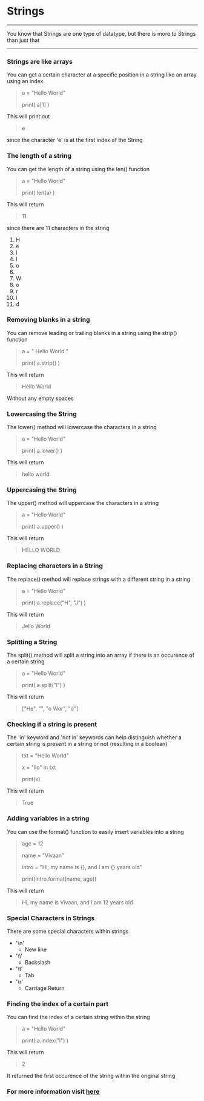 # Strings

---

You know that Strings are one type of datatype, but there is more to Strings than just that

---

### Strings are like arrays

You can get a certain character at a specific position in a string like an array using an index.

> a = "Hello World"
>
> print( a[1] )

This will print out

> e

since the character 'e' is at the first index of the String

### The length of a string

You can get the length of a string using the len() function

> a = "Hello World"
>
> print( len(a) )

This will return

> 11

since there are 11 characters in the string

1. H
2. e
3. l
4. l
5. o
6.
7. W
8. o
9. r
10. l
11. d

### Removing blanks in a string

You can remove leading or trailing blanks in a string using the strip() function

> a = " Hello World "
>
> print( a.strip() )

This will return

> Hello World

Without any empty spaces

### Lowercasing the String

The lower() method will lowercase the characters in a string

> a = "Hello World"
>
> print( a.lower() )

This will return

> hello world

### Uppercasing the String

The upper() method will uppercase the characters in a string

> a = "Hello World"
>
> print( a.upper() )

This will return

> HELLO WORLD

### Replacing characters in a String

The replace() method will replace strings with a different string in a string

> a = "Hello World"
>
> print( a.replace("H", "J") )

This will return

> Jello World

### Splitting a String

The split() method will split a string into an array if there is an occurence of a certain string

> a = "Hello World"
>
> print( a.split("l") )

This will return

> ["He", "", "o Wor", "d"]

### Checking if a string is present

The 'in' keyword and 'not in' keywords can help distinguish whether a certain string is present in a string or not (resulting in a boolean)

> txt = "Hello World"
>
> x = "llo" in txt
>
> print(x)

This will return

> True

### Adding variables in a string

You can use the format() function to easily insert variables into a string

> age = 12
>
> name = "Vivaan"
>
> intro = "Hi, my name is {}, and I am {} years old"
>
> print(intro.format(name, age))

This will return

> Hi, my name is Vivaan, and I am 12 years old

### Special Characters in Strings

There are some special characters within strings

- '\n'
  - New line
- '\\\\'
  - Backslash
- '\t'
  - Tab
- '\r'
  - Carriage Return

### Finding the index of a certain part

You can find the index of a certain string within the string

> a = "Hello World"
>
> print( a.index("l") )

This will return

> 2

It returned the first occurence of the string within the original string

### For more information visit [here](https://www.w3schools.com/python/python_strings.asp)

